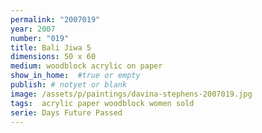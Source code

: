 ```yaml
---
permalink: "2007019"
year: 2007
number: "019"
title: Bali Jiwa 5
dimensions: 50 x 60
medium: woodblock acrylic on paper
show_in_home:  #true or empty
publish: # notyet or blank
image: /assets/p/paintings/davina-stephens-2007019.jpg
tags:  acrylic paper woodblock women sold
serie: Days Future Passed
---
```

